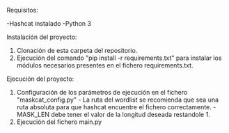 Requisitos:

  -Hashcat instalado
  -Python 3

Instalación del proyecto:

  1. Clonación de esta carpeta del repositorio.
  2. Ejecución del comando "pip install -r requirements.txt" para instalar los módulos necesarios presentes en el fichero requirements.txt.

Ejecución del proyecto:

  1. Configuración de los parámetros de ejecución en el fichero "maskcat_config.py"
    - La ruta del wordlist se recomienda que sea una ruta absoluta para que hashcat encuentre el fichero correctamente.
    - MASK_LEN debe tener el valor de la longitud deseada restandole 1.
  2. Ejecución del fichero main.py
